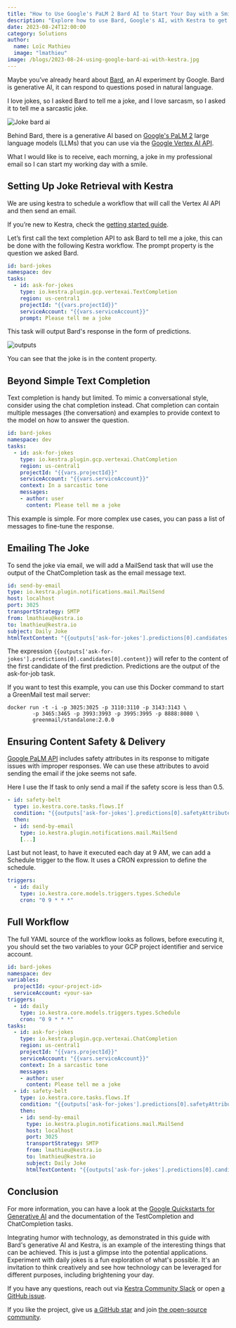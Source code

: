 ```yaml
---
title: "How to Use Google's PaLM 2 Bard AI to Start Your Day with a Smile"
description: "Explore how to use Bard, Google's AI, with Kestra to get daily jokes by email. Step-by-step guide for a humorous start to your day."
date: 2023-08-24T12:00:00
category: Solutions
author:
  name: Loïc Mathieu
  image: "lmathieu"
image: /blogs/2023-08-24-using-google-bard-ai-with-kestra.jpg
---
```


Maybe you’ve already heard about [Bard](https://bard.google.com/?hl=en), an AI experiment by Google. Bard is generative AI, it can respond to questions posed in natural language.

I love jokes, so I asked Bard to tell me a joke, and I love sarcasm, so I asked it to tell me a sarcastic joke.

![Joke bard ai](/blogs/2023-08-24-using-google-bard-ai-with-kestra/joke-bard-ai.png)

Behind Bard, there is a generative AI based on [Google's PaLM 2](https://ai.google/discover/palm2/) large language models (LLMs) that you can use via the [Google Vertex AI API](https://cloud.google.com/vertex-ai).

What I would like is to receive, each morning, a joke in my professional email so I can start my working day with a smile.

## Setting Up Joke Retrieval with Kestra ##

We are using kestra to schedule a workflow that will call the Vertex AI API and then send an email.

If you’re new to Kestra, check the [getting started guide](https://kestra.io/docs/getting-started).

Let’s first call the text completion API to ask Bard to tell me a joke, this can be done with the following Kestra workflow. The prompt property is the question we asked Bard.

```yaml
id: bard-jokes
namespace: dev
tasks:
  - id: ask-for-jokes
    type: io.kestra.plugin.gcp.vertexai.TextCompletion
    region: us-central1
    projectId: "{{vars.projectId}}"
    serviceAccount: "{{vars.serviceAccount}}"
    prompt: Please tell me a joke
```

This task will output Bard's response in the form of predictions.

![outputs](/blogs/2023-08-24-using-google-bard-ai-with-kestra/outputs.png)

You can see that the joke is in the content property.

## Beyond Simple Text Completion ##

Text completion is handy but limited. To mimic a conversational style, consider using the chat completion instead. Chat completion can contain multiple messages (the conversation) and examples to provide context to the model on how to answer the question.

```yaml
id: bard-jokes
namespace: dev
tasks:
  - id: ask-for-jokes
    type: io.kestra.plugin.gcp.vertexai.ChatCompletion
    region: us-central1
    projectId: "{{vars.projectId}}"
    serviceAccount: "{{vars.serviceAccount}}"
    context: In a sarcastic tone
    messages:
    - author: user
      content: Please tell me a joke
```

This example is simple. For more complex use cases, you can pass a list of messages to fine-tune the response.

## Emailing The Joke ##

To send the joke via email, we will add a MailSend task that will use the output of the ChatCompletion task as the email message text.

```yaml
id: send-by-email
type: io.kestra.plugin.notifications.mail.MailSend
host: localhost
port: 3025
transportStrategy: SMTP
from: lmathieu@kestra.io
to: lmathieu@kestra.io
subject: Daily Joke
htmlTextContent: "{{outputs['ask-for-jokes'].predictions[0].candidates[0].content}}"
```

The expression `{{outputs['ask-for-jokes'].predictions[0].candidates[0].content}}` will refer to the content of the first candidate of the first prediction. Predictions are the output of the ask-for-job task.

If you want to test this example, you can use this Docker command to start a GreenMail test mail server: 
```shell
docker run -t -i -p 3025:3025 -p 3110:3110 -p 3143:3143 \
        -p 3465:3465 -p 3993:3993 -p 3995:3995 -p 8888:8080 \
        greenmail/standalone:2.0.0
```

## Ensuring Content Safety & Delivery ##

[Google PaLM API](https://developers.generativeai.google/) includes safety attributes in its response to mitigate issues with improper responses. We can use these attributes to avoid sending the email if the joke seems not safe.

Here I use the If task to only send a mail if the safety score is less than 0.5.

```yaml
- id: safety-belt
  type: io.kestra.core.tasks.flows.If
  condition: "{{outputs['ask-for-jokes'].predictions[0].safetyAttributes[0].scores[0] < 5}}"
  then:
  - id: send-by-email
    type: io.kestra.plugin.notifications.mail.MailSend
    [...]
```

Last but not least, to have it executed each day at 9 AM, we can add a Schedule trigger to the flow. It uses a CRON expression to define the schedule.

```yaml
triggers:
  - id: daily
    type: io.kestra.core.models.triggers.types.Schedule
    cron: "0 9 * * *"
```

## Full Workflow ##

The full YAML source of the workflow looks as follows, before executing it, you should set the two variables to your GCP project identifier and service account.

```yaml
id: bard-jokes
namespace: dev
variables:
  projectId: <your-project-id>
  serviceAccount: <your-sa>
triggers:
  - id: daily
    type: io.kestra.core.models.triggers.types.Schedule
    cron: "0 9 * * *"
tasks:
  - id: ask-for-jokes
    type: io.kestra.plugin.gcp.vertexai.ChatCompletion
    region: us-central1
    projectId: "{{vars.projectId}}"
    serviceAccount: "{{vars.serviceAccount}}"
    context: In a sarcastic tone
    messages:
    - author: user
      content: Please tell me a joke
  - id: safety-belt
    type: io.kestra.core.tasks.flows.If
    condition: "{{outputs['ask-for-jokes'].predictions[0].safetyAttributes[0].scores[0] < 5}}"
    then:
    - id: send-by-email
      type: io.kestra.plugin.notifications.mail.MailSend
      host: localhost
      port: 3025
      transportStrategy: SMTP
      from: lmathieu@kestra.io
      to: lmathieu@kestra.io
      subject: Daily Joke
      htmlTextContent: "{{outputs['ask-for-jokes'].predictions[0].candidates[0].content}}"
```

## Conclusion ##

For more information, you can have a look at the [Google Quickstarts for Generative AI](https://cloud.google.com/vertex-ai/docs/generative-ai/start/quickstarts/api-quickstart) and the documentation of the TestCompletion and ChatCompletion tasks. 

Integrating humor with technology, as demonstrated in this guide with Bard's generative AI and Kestra, is an example of the interesting things that can be achieved. This is just a glimpse into the potential applications. Experiment with daily jokes is a fun exploration of what's possible. It's an invitation to think creatively and see how technology can be leveraged for different purposes, including brightening your day.

If you have any questions, reach out via [Kestra Community Slack](https://kestra.io/slack) or open [a GitHub issue](https://github.com/kestra-io/kestra). 

If you like the project, give us [a GitHub star](https://github.com/kestra-io/kestra) and join [the open-source community](https://kestra.io/slack).

